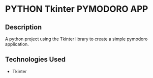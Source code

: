 # PYTHON Tkinter PYMODORO APP

## Description

A python project using the Tkinter library to create a simple pymodoro application.

## Technologies Used

- Tkinter
